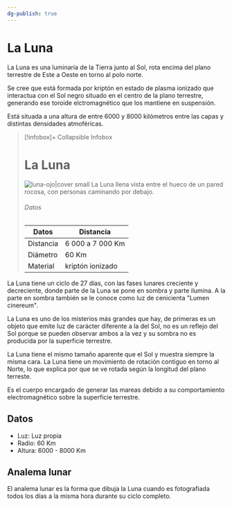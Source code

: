 ```yaml
---
dg-publish: true
---
```


# La Luna

La Luna es una luminaria de la Tierra junto al Sol, rota encima del plano terrestre de Este a Oeste en torno al polo norte.

Se cree que está formada por kriptón en estado de plasma ionizado que interactua con el Sol negro situado en el centro de la plano terrestre, generando ese toroide elctromagnético que los mantiene en suspensión.

Está situada a una altura de entre 6000 y 8000 kilómetros entre las capas y distintas densidades atmoféricas.

> [!infobox]+ Collapsible Infobox
> # La Luna
> ![luna-ojo|cover small](https://i.imgur.com/9mGOiSO.jpeg)
> La Luna llena vista entre el hueco de un pared rocosa, con personas caminando por debajo.
> ###### Datos
> | Datos |  Distancia |
> | ---- | --------------- |
> | Distancia | 6 000 a 7 000 Km |
> | Diámetro | 60 Km |
> | Material | kriptón ionizado |


La Luna tiene un ciclo de 27 días, con las fases lunares creciente y decreciente, donde parte de la Luna se pone en sombra y parte ilumina. A la parte en sombra también se le conoce como luz de cenicienta "Lumen cinereum".

La Luna es uno de los misterios más grandes que hay, de primeras es un objeto que emite luz de carácter diferente a la del Sol, no es un reflejo del Sol porque se pueden observar ambos a la vez y su sombra no es producida por la superficie terrestre.

La Luna tiene el mismo tamaño aparente que el Sol y muestra siempre la misma cara. La Luna tiene un movimiento de rotación contiguo en torno al Norte, lo que explica por que se ve rotada según la longitud del plano terreste.

Es el cuerpo encargado de generar las mareas debido a su comportamiento electromagnético sobre la superficie terrestre.

## Datos
- Luz: Luz propia
- Radio: 60 Km
- Altura: 6000 - 8000 Km


## Analema lunar
El analema lunar es la forma que dibuja la Luna cuando es fotografiada todos los días a la misma hora durante su ciclo completo.






